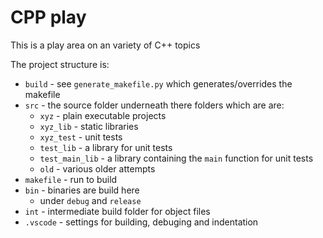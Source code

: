 # CPP play

This is a play area on an variety of C++ topics

The project structure is:
- `build` - see `generate_makefile.py` which generates/overrides the makefile
- `src` - the source folder underneath there folders which are are:
  - `xyz` - plain executable projects
  - `xyz_lib` - static libraries
  - `xyz_test` - unit tests
  - `test_lib` - a library for unit tests
  - `test_main_lib` - a library containing the `main` function for unit tests
  - `old` - various older attempts
- `makefile` - run to build
- `bin` - binaries are build here
  - under `debug` and `release`
- `int` - intermediate build folder for object files
- `.vscode` - settings for building, debuging and indentation
